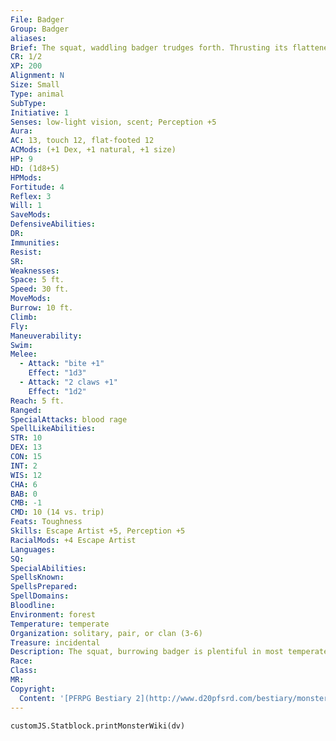 ```yaml
---
File: Badger
Group: Badger
aliases: 
Brief: The squat, waddling badger trudges forth. Thrusting its flattened nose about the ground, it sniffs incessantly.
CR: 1/2
XP: 200
Alignment: N
Size: Small
Type: animal
SubType: 
Initiative: 1
Senses: low-light vision, scent; Perception +5
Aura: 
AC: 13, touch 12, flat-footed 12
ACMods: (+1 Dex, +1 natural, +1 size)
HP: 9
HD: (1d8+5)
HPMods: 
Fortitude: 4
Reflex: 3
Will: 1
SaveMods: 
DefensiveAbilities: 
DR: 
Immunities: 
Resist: 
SR: 
Weaknesses: 
Space: 5 ft.
Speed: 30 ft.
MoveMods: 
Burrow: 10 ft.
Climb: 
Fly: 
Maneuverability: 
Swim: 
Melee: 
  - Attack: "bite +1"
    Effect: "1d3"
  - Attack: "2 claws +1"
    Effect: "1d2"
Reach: 5 ft.
Ranged: 
SpecialAttacks: blood rage
SpellLikeAbilities: 
STR: 10
DEX: 13
CON: 15
INT: 2
WIS: 12
CHA: 6
BAB: 0
CMB: -1
CMD: 10 (14 vs. trip)
Feats: Toughness
Skills: Escape Artist +5, Perception +5
RacialMods: +4 Escape Artist
Languages: 
SQ: 
SpecialAbilities: 
SpellsKnown: 
SpellsPrepared: 
SpellDomains: 
Bloodline: 
Environment: forest
Temperature: temperate
Organization: solitary, pair, or clan (3-6)
Treasure: incidental
Description: The squat, burrowing badger is plentiful in most temperate forests. Most species are carnivorous, though some eat a variety of meat, insects, and vegetables. The badger possesses a fierceness and natural tenacity, while its stubby legs and wide, seemingly portly stature belie the creature's actual strength and speed.  A typical badger has dark brownish-gray fur highlighted with white markings, such as bands or striped masks about the eyes.  These markings are distinct and vary by species. While generally friendly, if threatened or otherwise provoked, badgers can become fierce combatants.  Once engaged with an opponent, they typically fight until slain. In combat, they fight with their sharp, needle-like teeth and long, curved claws, which they otherwise use for digging.
Race: 
Class: 
MR: 
Copyright:
  Content: '[PFRPG Bestiary 2](http://www.d20pfsrd.com/bestiary/monster-listings/animals/musteloids/badger)'
---
```

```dataviewjs
customJS.Statblock.printMonsterWiki(dv)
```
